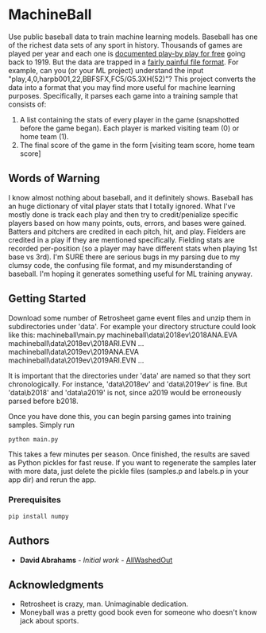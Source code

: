 # MachineBall

Use public baseball data to train machine learning models. Baseball has one of the richest data sets of any sport in history. Thousands of games are played per year and each one is [documented play-by play for free](https://www.retrosheet.org/game.htm) going back to 1919. But the data are trapped in a [fairly painful file format](https://www.retrosheet.org/eventfile.htm). For example, can you (or your ML project) understand the input "play,4,0,harpb001,22,BBFSFX,FC5/G5.3XH(52)"? This project converts the data into a format that you may find more useful for machine learning purposes. Specifically, it parses each game into a training sample that consists of:
1. A list containing the stats of every player in the game (snapshotted before the game began). Each player is marked visiting team (0) or home team (1).
2. The final score of the game in the form [visiting team score, home team score]

## Words of Warning

I know almost nothing about baseball, and it definitely shows. Baseball has an huge dictionary of vital player stats that I totally ignored. What I've mostly done is track each play and then try to credit/penialize specific players based on how many points, outs, errors, and bases were gained. Batters and pitchers are credited in each pitch, hit, and play. Fielders are credited in a play if they are mentioned specifically. Fielding stats are recorded per-position (so a player may have different stats when playing 1st base vs 3rd).
I'm SURE there are serious bugs in my parsing due to my clumsy code, the confusing file format, and my misunderstanding of baseball. I'm hoping it generates something useful for ML training anyway.

## Getting Started

Download some number of Retrosheet game event files and unzip them in subdirectories under 'data'. For example your directory structure could look like this:
machineball\main.py
machineball\data\2018ev\2018ANA.EVA
machineball\data\2018ev\2018ARI.EVN
...
machineball\data\2019ev\2019ANA.EVA
machineball\data\2019ev\2019ARI.EVN
...

It is important that the directories under 'data' are named so that they sort chronologically. For instance, 'data\2018ev' and 'data\2019ev' is fine. But 'data\b2018' and 'data\a2019' is not, since a2019 would be erroneously parsed before b2018.

Once you have done this, you can begin parsing games into training samples. Simply run
```
python main.py
```

This takes a few minutes per season. Once finished, the results are saved as Python pickles for fast reuse. If you want to regenerate the samples later with more data, just delete the pickle files (samples.p and labels.p in your app dir) and rerun the app.

### Prerequisites

```
pip install numpy
```

## Authors

* **David Abrahams** - *Initial work* - [AllWashedOut](https://github.com/AllWashedOut)

## Acknowledgments

* Retrosheet is crazy, man. Unimaginable dedication.
* Moneyball was a pretty good book even for someone who doesn't know jack about sports.

